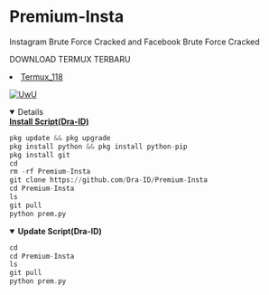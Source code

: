 # Premium-Insta
Instagram Brute Force Cracked and Facebook Brute Force Cracked 

DOWNLOAD TERMUX TERBARU 
<li><a href="https://www.mediafire.com/file/r1ay7mhb9j2toix/com.termux_118.zip/file">Termux_118</a></code></li> 
<p align="center">
  
  <a href="https://github.com/Dra-ID"><img src="http://readme-typing-svg.herokuapp.com?color=FF1493&center=true&vCenter=true&multiline=false&lines=Kasih+Star+Dong+Sayang+Scnya+^_^" alt="UwU">

<details open>
  <summary><strong> Install Script(Dra-ID)</strong></summary>
  
```python
pkg update && pkg upgrade
pkg install python && pkg install python-pip
pkg install git
cd
rm -rf Premium-Insta
git clone https://github.com/Dra-ID/Premium-Insta
cd Premium-Insta
ls
git pull
python prem.py
```
  </details>
  
<details open>
  <summary><strong> Update Script(Dra-ID)</strong></summary>

  ```php
cd
cd Premium-Insta
ls
git pull
python prem.py
  ```
